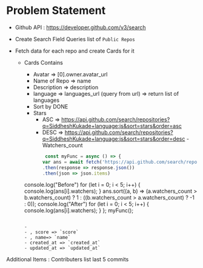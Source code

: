 # Problem Statement

- Github API : https://developer.github.com/v3/search
- Create Search Field Queries list of `Public Repos`
- Fetch data for each repo and create Cards for it

  - Cards Contains

    - Avatar => [0].owner.avatar_url
    - Name of Repo => name
    - Description => description
    - language => languages_url (query from url) => return list of languages
    - Sort by DONE
    - Stars
      - ASC => https://api.github.com/search/repositories?q=SiddheshKukade+language:js&sort=stars&order=asc
      - DESC => https://api.github.com/search/repositories?q=SiddheshKukade+language:js&sort=stars&order=desc - Watchers_count
        ```js
         const myFunc = async () => {
        var ans = await fetch('https://api.github.com/search/repositories?q=react+language:js&sort=watchers&order=asc')
        .then(response => response.json())
        .then(json => json.items)
        ```

    console.log("Before")
    for (let i = 0; i < 5; i++) {
    console.log(ans[i].watchers);
    }
    ans.sort((a, b) => (a.watchers_count > b.watchers_count) ? 1 : ((b.watchers_count > a.watchers_count) ? -1 : 0));
    console.log("After")
    for (let i = 0; i < 5; i++) {
    console.log(ans[i].watchers);
    }
    };
    myFunc();

    ```

    -
    - , score => `score`
    - , name=> `name`
    - created_at => `created_at`
    - updated_at => `updated_at`
    ```

Additional Items :
Contributers list
last 5 commits
